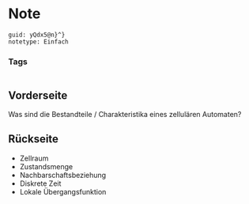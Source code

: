 # Note
```
guid: yQdx5@n}^}
notetype: Einfach
```

### Tags
```
```

## Vorderseite
Was sind die Bestandteile / Charakteristika eines zellulären Automaten?

## Rückseite
<ul>
  <li>Zellraum
  <li>Zustandsmenge
  <li>Nachbarschaftsbeziehung
  <li>Diskrete Zeit
  <li>Lokale Übergangsfunktion
</ul>
